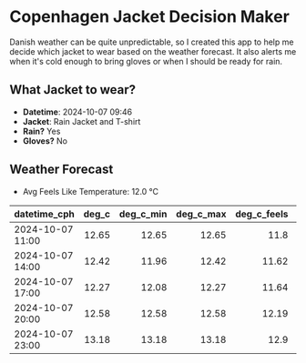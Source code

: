 
# Copenhagen Jacket Decision Maker

Danish weather can be quite unpredictable, so I created this app to help me decide which jacket to wear based on the weather forecast. 
It also alerts me when it's cold enough to bring gloves or when I should be ready for rain.

## What Jacket to wear?

- **Datetime**: 2024-10-07 09:46
- **Jacket**: Rain Jacket and T-shirt
- **Rain?** Yes
- **Gloves?** No

## Weather Forecast
- Avg Feels Like Temperature: 12.0 °C

| datetime_cph     |   deg_c |   deg_c_min |   deg_c_max |   deg_c_feels | weather   | wind   | rain   |
|:-----------------|--------:|------------:|------------:|--------------:|:----------|:-------|:-------|
| 2024-10-07 11:00 |   12.65 |       12.65 |       12.65 |         11.8  | Clouds    | High   | None   |
| 2024-10-07 14:00 |   12.42 |       11.96 |       12.42 |         11.62 | Rain      | High   | Low    |
| 2024-10-07 17:00 |   12.27 |       12.08 |       12.27 |         11.64 | Rain      | Medium | Low    |
| 2024-10-07 20:00 |   12.58 |       12.58 |       12.58 |         12.19 | Rain      | Low    | Low    |
| 2024-10-07 23:00 |   13.18 |       13.18 |       13.18 |         12.9  | Rain      | Low    | Low    |
        